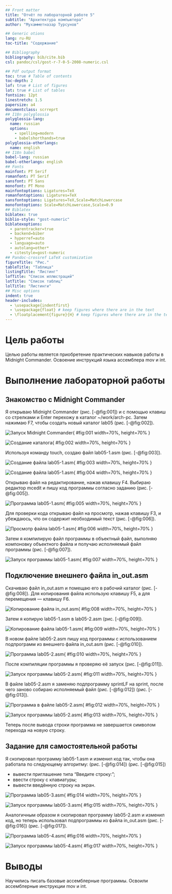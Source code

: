 ```yaml
---
## Front matter
title: "Отчёт по лабораторной работе 5"
subtitle: "Архитектура компьютера"
author: "Мухамметназар Турсунов"

## Generic otions
lang: ru-RU
toc-title: "Содержание"

## Bibliography
bibliography: bib/cite.bib
csl: pandoc/csl/gost-r-7-0-5-2008-numeric.csl

## Pdf output format
toc: true # Table of contents
toc-depth: 2
lof: true # List of figures
lot: true # List of tables
fontsize: 12pt
linestretch: 1.5
papersize: a4
documentclass: scrreprt
## I18n polyglossia
polyglossia-lang:
  name: russian
  options:
	- spelling=modern
	- babelshorthands=true
polyglossia-otherlangs:
  name: english
## I18n babel
babel-lang: russian
babel-otherlangs: english
## Fonts
mainfont: PT Serif
romanfont: PT Serif
sansfont: PT Sans
monofont: PT Mono
mainfontoptions: Ligatures=TeX
romanfontoptions: Ligatures=TeX
sansfontoptions: Ligatures=TeX,Scale=MatchLowercase
monofontoptions: Scale=MatchLowercase,Scale=0.9
## Biblatex
biblatex: true
biblio-style: "gost-numeric"
biblatexoptions:
  - parentracker=true
  - backend=biber
  - hyperref=auto
  - language=auto
  - autolang=other*
  - citestyle=gost-numeric
## Pandoc-crossref LaTeX customization
figureTitle: "Рис."
tableTitle: "Таблица"
listingTitle: "Листинг"
lofTitle: "Список иллюстраций"
lotTitle: "Список таблиц"
lolTitle: "Листинги"
## Misc options
indent: true
header-includes:
  - \usepackage{indentfirst}
  - \usepackage{float} # keep figures where there are in the text
  - \floatplacement{figure}{H} # keep figures where there are in the text
---
```


# Цель работы

Целью работы является приобретение практических навыков работы в Midnight Commander. 
Освоение инструкций языка ассемблера mov и int.

# Выполнение лабораторной работы

## Знакомство с Midnight Commander

Я открываю Midnight Commander (рис. [-@fig:001]) и с помощью клавиш со стрелками и Enter перехожу в каталог ~/work/arch-pc. Затем нажимаю F7, чтобы создать новый каталог lab05 (рис. [-@fig:002]).

![Запуск Midnight Commander](image/01.png){ #fig:001 width=70%, height=70% }

![Создание каталога](image/02.png){ #fig:002 width=70%, height=70% }

Используя команду touch, создаю файл lab05-1.asm (рис. [-@fig:003]).

![Создание файла lab05-1.asm](image/03.png){ #fig:003 width=70%, height=70% }

![Создание файла lab05-1.asm](image/04.png){ #fig:004 width=70%, height=70% }

Открываю файл на редактирование, нажав клавишу F4. Выбираю редактор mcedit и пишу код программы согласно заданию (рис. [-@fig:005]).

![Программа lab05-1.asm](image/05.png){ #fig:005 width=70%, height=70% }

Для проверки кода открываю файл на просмотр, нажав клавишу F3, и убеждаюсь, что он содержит необходимый текст (рис. [-@fig:006]).

![Просмотр файла lab05-1.asm](image/06.png){ #fig:006 width=70%, height=70% }

Затем я компилирую файл программы в объектный файл, выполняю компоновку объектного файла и получаю исполняемый файл программы (рис. [-@fig:007]).

![Запуск программы lab05-1.asm](image/07.png){ #fig:007 width=70%, height=70% }

## Подключение внешнего файла in_out.asm

Скачиваю файл in_out.asm и помещаю его в рабочий каталог (рис. [-@fig:008]). Для копирования файла использую клавишу F5, а для перемещения — клавишу F6.

![Копирование файла in_out.asm](image/08.png){ #fig:008 width=70%, height=70% }

Затем я копирую lab05-1.asm в lab05-2.asm (рис. [-@fig:009]).

![Копирование файла lab05-1.asm](image/09.png){ #fig:009 width=70%, height=70% }

В новом файле lab05-2.asm пишу код программы с использованием подпрограмм из внешнего файла in_out.asm (рис. [-@fig:010]).

![Программа lab05-2.asm](image/10.png){ #fig:010 width=70%, height=70% }

После компиляции программы я проверяю её запуск (рис. [-@fig:011]).

![Запуск программы lab05-2.asm](image/11.png){ #fig:011 width=70%, height=70% }

В файле lab05-2.asm я заменяю подпрограмму sprintLF на sprint, после чего заново собираю исполняемый файл (рис. [-@fig:012]) (рис. [-@fig:013]).

![Программа в файле lab05-2.asm](image/12.png){ #fig:012 width=70%, height=70% }

![Запуск программы lab05-2.asm](image/13.png){ #fig:013 width=70%, height=70% }

Теперь после вывода строки программа не завершается символом перехода на новую строку.

## Задание для самостоятельной работы

Я скопировал программу lab05-1.asm и изменил код так, чтобы она работала по следующему алгоритму:
(рис. [-@fig:014]) (рис. [-@fig:015])

* вывести приглашение типа “Введите строку:”;
* ввести строку с клавиатуры;
* вывести введённую строку на экран.

![Программа lab05-3.asm](image/14.png){ #fig:014 width=70%, height=70% }

![Запуск программы lab05-3.asm](image/15.png){ #fig:015 width=70%, height=70% }

Аналогичным образом я скопировал программу lab05-2.asm и изменил код, но теперь использовал подпрограммы из файла in_out.asm (рис. [-@fig:016]) (рис. [-@fig:017]).

![Программа lab05-4.asm](image/16.png){ #fig:016 width=70%, height=70% }

![Запуск программы lab05-4.asm](image/17.png){ #fig:017 width=70%, height=70% }


# Выводы

Научились писать базовые ассемблерные программы. Освоили ассемблерные инструкции mov и int.